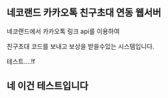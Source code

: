 
## 네코랜드 카카오톡 친구초대 연동 웹서버

네코랜드에서 카카오톡 링크 api를 이용하여 

친구초대 코드를 보내고 보상을 받을수있는 시스템입니다.

테스트....!f

## 네 이건 테스트입니다